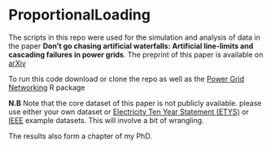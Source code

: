 # ProportionalLoading

The scripts in this repo were used for the simulation and analysis of data in the paper **Don’t go chasing artificial waterfalls:  Artificial line-limits and cascading failures in power grids**. The preprint of this paper is available on [arXiv](https://arxiv.org/abs/1907.12848)

To run this code download or clone the repo as well as the [Power Grid Networking](https://github.com/JonnoB/PowerGridNetworking) R package 

**N.B** Note that the core dataset of this paper is not publicly available. please use either your own dataset or [Electricity Ten Year Statement (ETYS)](https://www.nationalgrideso.com/insights/electricity-ten-year-statement-etys) or [IEEE](https://icseg.iti.illinois.edu/power-cases/) example datasets. This will involve a bit of wrangling.

The results also form a chapter of my PhD.
